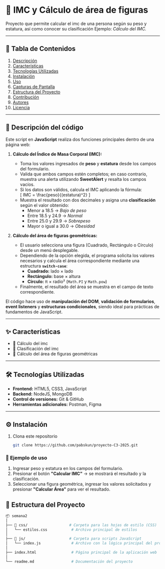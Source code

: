# 🚀 IMC y Cálculo de área de figuras

Proyecto que permite calcular el imc de una persona según su peso y estatura, así como conocer su clasificación 
Ejemplo: *Cálculo del IMC.*

---

## 🧩 Tabla de Contenidos
1. [Descripción](#descripción)
2. [Características](#características)
3. [Tecnologías Utilizadas](#tecnologías-utilizadas)
4. [Instalación](#instalación)
5. [Uso](#uso)
6. [Capturas de Pantalla](#capturas-de-pantalla)
7. [Estructura del Proyecto](#estructura-del-proyecto)
8. [Contribución](#contribución)
9. [Autores](#autores)
10. [Licencia](#licencia)

---

## 🧮 Descripción del código

Este script en **JavaScript** realiza dos funciones principales dentro de una página web:

1. **Cálculo del Índice de Masa Corporal (IMC):**  
   - Toma los valores ingresados de **peso** y **estatura** desde los campos del formulario.  
   - Valida que ambos campos estén completos; en caso contrario, muestra una alerta utilizando **SweetAlert** y resalta los campos vacíos.  
   - Si los datos son válidos, calcula el IMC aplicando la fórmula:  
     \[
     IMC = \frac{peso}{(estatura)^2}
     \]
   - Muestra el resultado con dos decimales y asigna una **clasificación** según el valor obtenido:
     - Menor a 18.5 → *Bajo de peso*  
     - Entre 18.5 y 24.9 → *Normal*  
     - Entre 25.0 y 29.9 → *Sobrepeso*  
     - Mayor o igual a 30.0 → *Obesidad*

2. **Cálculo del área de figuras geométricas:**  
   - El usuario selecciona una figura (Cuadrado, Rectángulo o Círculo) desde un menú desplegable.  
   - Dependiendo de la opción elegida, el programa solicita los valores necesarios y calcula el área correspondiente mediante una estructura **`switch-case`**:
     - **Cuadrado:** lado × lado  
     - **Rectángulo:** base × altura  
     - **Círculo:** π × radio² (`Math.PI` y `Math.pow`)  
   - Finalmente, el resultado del área se muestra en el campo de texto correspondiente.

El código hace uso de **manipulación del DOM**, **validación de formularios**, **event listeners** y **estructuras condicionales**, siendo ideal para prácticas de fundamentos de JavaScript.

---

## ✨ Características

- 🔐 Cálculo del imc 
- 📍 Clasificación del imc
- 💬 Cálculo del área de figuras geométricas 


---

## 🛠 Tecnologías Utilizadas

- **Frontend:** HTML5, CSS3, JavaScript  
- **Backend:** NodeJS, MongoDB  
- **Control de versiones:** Git & GitHub  
- **Herramientas adicionales:** Postman, Figma

---

## ⚙️ Instalación

1. Clona este repositorio  
   ```bash
   git clone https://github.com/pabskun/proyecto-C3-2025.git

### 📘 Ejemplo de uso

1. Ingresar peso y estatura en los campos del formulario.  
2. Presionar el botón **"Calcular IMC"** → se mostrará el resultado y la clasificación.  
3. Seleccionar una figura geométrica, ingresar los valores solicitados y presionar **"Calcular Área"** para ver el resultado.


## 📁 Estructura del Proyecto

```bash
📦 semana2
│
├── 📁 css/                   # Carpeta para las hojas de estilo (CSS)
│   └── estilos.css           # Archivo principal de estilos
│
├── 📁 js/                    # Carpeta para scripts JavaScript
│   └── index.js              # Archivo con la lógica principal del proyecto
│
├── index.html                # Página principal de la aplicación web
│
└── readme.md                 # Documentación del proyecto
